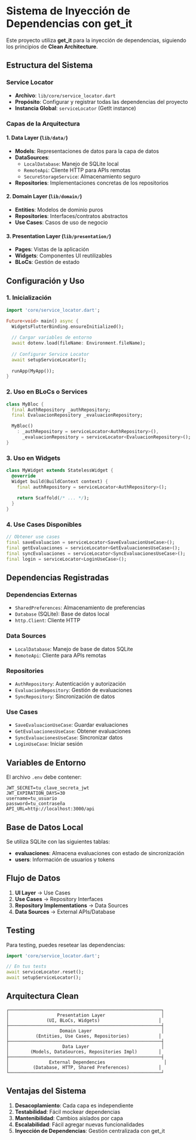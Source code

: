 # Sistema de Inyección de Dependencias con get_it

Este proyecto utiliza **get_it** para la inyección de dependencias, siguiendo los principios de **Clean Architecture**.

## Estructura del Sistema

### Service Locator
- **Archivo**: `lib/core/service_locator.dart`
- **Propósito**: Configurar y registrar todas las dependencias del proyecto
- **Instancia Global**: `serviceLocator` (GetIt instance)

### Capas de la Arquitectura

#### 1. Data Layer (`lib/data/`)
- **Models**: Representaciones de datos para la capa de datos
- **DataSources**: 
  - `LocalDatabase`: Manejo de SQLite local
  - `RemoteApi`: Cliente HTTP para APIs remotas
  - `SecureStorageService`: Almacenamiento seguro
- **Repositories**: Implementaciones concretas de los repositorios

#### 2. Domain Layer (`lib/domain/`)
- **Entities**: Modelos de dominio puros
- **Repositories**: Interfaces/contratos abstractos
- **Use Cases**: Casos de uso de negocio

#### 3. Presentation Layer (`lib/presentation/`)
- **Pages**: Vistas de la aplicación
- **Widgets**: Componentes UI reutilizables
- **BLoCs**: Gestión de estado

## Configuración y Uso

### 1. Inicialización
```dart
import 'core/service_locator.dart';

Future<void> main() async {
  WidgetsFlutterBinding.ensureInitialized();
  
  // Cargar variables de entorno
  await dotenv.load(fileName: Environment.fileName);
  
  // Configurar Service Locator
  await setupServiceLocator();
  
  runApp(MyApp());
}
```

### 2. Uso en BLoCs o Services
```dart
class MyBloc {
  final AuthRepository _authRepository;
  final EvaluacionRepository _evaluacionRepository;

  MyBloc()
    : _authRepository = serviceLocator<AuthRepository>(),
      _evaluacionRepository = serviceLocator<EvaluacionRepository>();
}
```

### 3. Uso en Widgets
```dart
class MyWidget extends StatelessWidget {
  @override
  Widget build(BuildContext context) {
    final authRepository = serviceLocator<AuthRepository>();
    
    return Scaffold(/* ... */);
  }
}
```

### 4. Use Cases Disponibles
```dart
// Obtener use cases
final saveEvaluacion = serviceLocator<SaveEvaluacionUseCase>();
final getEvaluaciones = serviceLocator<GetEvaluacionesUseCase>();
final syncEvaluaciones = serviceLocator<SyncEvaluacionesUseCase>();
final login = serviceLocator<LoginUseCase>();
```

## Dependencias Registradas

### Dependencias Externas
- `SharedPreferences`: Almacenamiento de preferencias
- `Database` (SQLite): Base de datos local
- `http.Client`: Cliente HTTP

### Data Sources
- `LocalDatabase`: Manejo de base de datos SQLite
- `RemoteApi`: Cliente para APIs remotas

### Repositories
- `AuthRepository`: Autenticación y autorización
- `EvaluacionRepository`: Gestión de evaluaciones
- `SyncRepository`: Sincronización de datos

### Use Cases
- `SaveEvaluacionUseCase`: Guardar evaluaciones
- `GetEvaluacionesUseCase`: Obtener evaluaciones
- `SyncEvaluacionesUseCase`: Sincronizar datos
- `LoginUseCase`: Iniciar sesión

## Variables de Entorno

El archivo `.env` debe contener:
```env
JWT_SECRET=tu_clave_secreta_jwt
JWT_EXPIRATION_DAYS=30
username=tu_usuario
password=tu_contraseña
API_URL=http://localhost:3000/api
```

## Base de Datos Local

Se utiliza SQLite con las siguientes tablas:
- **evaluaciones**: Almacena evaluaciones con estado de sincronización
- **users**: Información de usuarios y tokens

## Flujo de Datos

1. **UI Layer** → Use Cases
2. **Use Cases** → Repository Interfaces
3. **Repository Implementations** → Data Sources
4. **Data Sources** → External APIs/Database

## Testing

Para testing, puedes resetear las dependencias:
```dart
import 'core/service_locator.dart';

// En tus tests
await serviceLocator.reset();
await setupServiceLocator();
```

## Arquitectura Clean

```
┌─────────────────────────────────────────────────────────┐
│                  Presentation Layer                     │
│              (UI, BLoCs, Widgets)                      │
├─────────────────────────────────────────────────────────┤
│                   Domain Layer                          │
│          (Entities, Use Cases, Repositories)           │
├─────────────────────────────────────────────────────────┤
│                    Data Layer                           │
│        (Models, DataSources, Repositories Impl)        │
├─────────────────────────────────────────────────────────┤
│               External Dependencies                      │
│         (Database, HTTP, Shared Preferences)           │
└─────────────────────────────────────────────────────────┘
```

## Ventajas del Sistema

1. **Desacoplamiento**: Cada capa es independiente
2. **Testabilidad**: Fácil mockear dependencias
3. **Mantenibilidad**: Cambios aislados por capa
4. **Escalabilidad**: Fácil agregar nuevas funcionalidades
5. **Inyección de Dependencias**: Gestión centralizada con get_it
